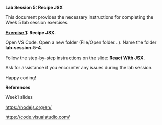 **Lab Session 5: Recipe JSX**

This document provides the necessary instructions for completing the
Week 5 lab session exercises.

**<u>Exercise 1</u>: Recipe JSX.**

Open VS Code. Open a new folder (File/Open folder…). Name the folder
**lab-session-5-4**.

Follow the step-by-step instructions on the slide: **React With JSX**.

Ask for assistance if you encounter any issues during the lab session.

Happy coding!

**References**

Week1 slides

<https://nodejs.org/en/>

<https://code.visualstudio.com/>
